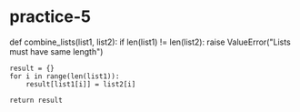 # practice-5

def combine_lists(list1, list2):
    if len(list1) != len(list2):
        raise ValueError("Lists must have same length")

    result = {}
    for i in range(len(list1)):
        result[list1[i]] = list2[i]

    return result
